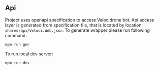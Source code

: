 ## Api
Project uses openapi specification to access Velocidrone bot. Api access layer is generated from specification file, that is located by location: `shared/api/Veloci.Web.json`.
To generate wrapper please run following command:

```bash
npm run gen
```

To run local dev server:

```bash
npm run dev
```